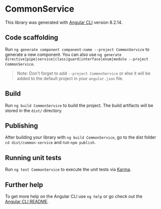 # CommonService

This library was generated with [Angular CLI](https://github.com/angular/angular-cli) version 8.2.14.

## Code scaffolding

Run `ng generate component component-name --project CommonService` to generate a new component. You can also use `ng generate directive|pipe|service|class|guard|interface|enum|module --project CommonService`.
> Note: Don't forget to add `--project CommonService` or else it will be added to the default project in your `angular.json` file. 

## Build

Run `ng build CommonService` to build the project. The build artifacts will be stored in the `dist/` directory.

## Publishing

After building your library with `ng build CommonService`, go to the dist folder `cd dist/common-service` and run `npm publish`.

## Running unit tests

Run `ng test CommonService` to execute the unit tests via [Karma](https://karma-runner.github.io).

## Further help

To get more help on the Angular CLI use `ng help` or go check out the [Angular CLI README](https://github.com/angular/angular-cli/blob/master/README.md).
